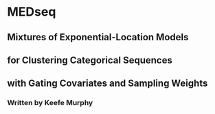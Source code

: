 # MEDseq
## Mixtures of Exponential-Location Models
## for Clustering Categorical Sequences
## with Gating Covariates and Sampling Weights

### Written by Keefe Murphy
